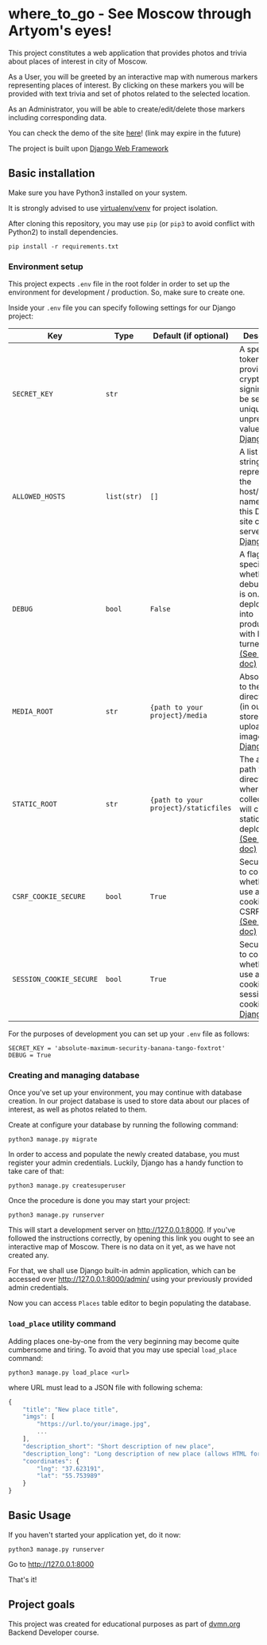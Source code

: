 # where_to_go - See Moscow through Artyom's eyes!

This project constitutes a web application that provides photos and trivia about places of interest in city of Moscow.

As a User, you will be greeted by an interactive map with numerous markers representing places of interest. By clicking on these markers you will be provided with text trivia and set of photos related to the selected location. 

As an Administrator, you will be able to create/edit/delete those markers including corresponding data.

You can check the demo of the site [here](https://bakutso.pythonanywhere.com/)! (link may expire in the future)

The project is built upon [Django Web Framework](https://docs.djangoproject.com/en/4.0/)

## Basic installation

Make sure you have Python3 installed on your system.

It is strongly advised to use [virtualenv/venv](https://docs.python.org/3/library/venv.html) for project isolation.

After cloning this repository, you may use `pip` (or `pip3` to avoid conflict with Python2) to install dependencies.

```
pip install -r requirements.txt
```

### Environment setup

This project expects `.env` file in the root folder in order to set up the environment for development / production. So, make sure to create one.

Inside your `.env` file you can specify following settings for our Django project:

| Key | Type | Default (if optional) | Description |
| - | - | - | - |
| `SECRET_KEY` | `str` |  | A special token used to provide cryptographic signing. Must be set to a unique, unpredictable value. [(See Django doc)](https://docs.djangoproject.com/en/4.0/ref/settings/#std:setting-SECRET_KEY)
| `ALLOWED_HOSTS` | `list(str)` | `[]` | A list of strings representing the host/domain names that this Django site can serve. [(See Django doc)](https://docs.djangoproject.com/en/4.0/ref/settings/#allowed-hosts)
| `DEBUG` | `bool` | `False` | A flag that specifies whether debug mode is on. Never deploy a site into production with DEBUG turned on! [(See Django doc)](https://docs.djangoproject.com/en/4.0/ref/settings/#debug)
| `MEDIA_ROOT` | `str` | `{path to your project}/media` | Absolute path to the directory that (in our case) stores uploaded images. [(See Django doc)](https://docs.djangoproject.com/en/4.0/ref/settings/#media-root)
| `STATIC_ROOT` | `str` | `{path to your project}/staticfiles` | The absolute path to the directory where collectstatic will collect static files for deployment. [(See Django doc)](https://docs.djangoproject.com/en/4.0/ref/settings/#static-root)
| `CSRF_COOKIE_SECURE` | `bool` | `True` | Security flag to control whether to use a secure cookie for the CSRF cookie. [(See Django doc)](https://docs.djangoproject.com/en/4.0/ref/settings/#csrf-cookie-secure)
| `SESSION_COOKIE_SECURE` | `bool` | `True` | Security flag to control whether to use a secure cookie for the session cookie. [(See Django doc)](https://docs.djangoproject.com/en/4.0/ref/settings/#session-cookie-secure)

For the purposes of development you can set up your `.env` file as follows:

```
SECRET_KEY = 'absolute-maximum-security-banana-tango-foxtrot'
DEBUG = True
```

### Creating and managing database

Once you've set up your environment, you may continue with database creation. In our project database is used to store data about our places of interest, as well as photos related to them.

Create at configure your database by running the following command:

```
python3 manage.py migrate
```

In order to access and populate the newly created database, you must register your admin credentials. Luckily, Django has a handy function to take care of that:

```
python3 manage.py createsuperuser
```

Once the procedure is done you may start your project:

```
python3 manage.py runserver
```

This will start a development server on http://127.0.0.1:8000. If you've followed the instructions correctly, by opening this link you ought to see an interactive map of Moscow. There is no data on it yet, as we have not created any.

For that, we shall use Django built-in admin application, which can be accessed over http://127.0.0.1:8000/admin/ using your previously provided admin credentials. 

Now you can access `Places` table editor to begin populating the database.

### `load_place` utility command

Adding places one-by-one from the very beginning may become quite cumbersome and tiring. To avoid that you may use special `load_place` command:

```
python3 manage.py load_place <url>
```

where URL must lead to a JSON file with following schema:

``` JavaScript
{
    "title": "New place title",
    "imgs": [
        "https://url.to/your/image.jpg",
        ...
    ],
    "description_short": "Short description of new place",
    "description_long": "Long description of new place (allows HTML for styling)",
    "coordinates": {
        "lng": "37.623191",
        "lat": "55.753989"
    }
}
```

## Basic Usage

If you haven't started your application yet, do it now:

```
python3 manage.py runserver
```

Go to http://127.0.0.1:8000

That's it!

## Project goals

This project was created for educational purposes as part of [dvmn.org](https://dvmn.org/) Backend Developer course.


